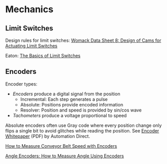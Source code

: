 # Mechanics

## Limit Switches

Design rules for limit switches:
[Womack Data Sheet 8: Design of Cams for Actuating Limit Switches][womack-cams]

Eaton: [The Basics of Limit Switches](Datasheets/Limit-Switch-Design-Eaton_pct_1549250.pdf)

[womack-cams]: https://www.womackmachine.com/engineering-toolbox/data-sheets/design-of-cams-for-actuating-limit-switches/


## Encoders

Encoder types:

* *Encoders* produce a digital signal from the position
  * Incremental: Each step generates a pulse
  * Absolute: Positions provide encoded information
  * Resolver: Position and speed is provided by sin/cos wave
* *Tachometers* produce a voltage proportional to speed

Absolute encoders often use Gray code where every position change only flips
a single bit to avoid glitches while reading the position.
See [Encoder Whitepaper][encoder-whitepaper] (PDF) by Automation Direct.

[How to Measure Conveyor Belt Speed with Encoders](https://www.dynapar.com/Knowledge/Applications/Measure_Conveyor_Speed_with_Encoders/)

[Angle Encoders: How to Measure Angle Using Encoders](https://www.dynapar.com/Knowledge/Applications/Angle_Encoders/)

[encoder-whitepaper]: https://cdn.automationdirect.com/static/press/encoder-white-paper.pdf
